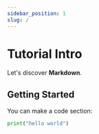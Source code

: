 ```yaml
---
sidebar_position: 1
slug: /
---
```


# Tutorial Intro

Let's discover **Markdown**.

## Getting Started
You can make a code section:
```python
print("hello world")
```
